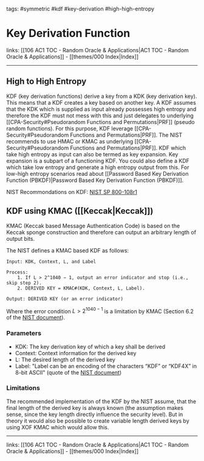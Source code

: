 tags: #symmetric #kdf #key-derivation #high-high-entropy

# Key Derivation Function

links:  [[106 AC1 TOC - Random Oracle & Applications|AC1 TOC - Random Oracle & Applications]] - [[themes/000 Index|Index]]

---

## High to High Entropy

KDF (key derivation functions) derive a key from a KDK (key derivation key). This means that a KDF creates a key based on another key. A KDF assumes that the KDK which is supplied as input already possesses high entropy and therefore the KDF must not mess with this and just delegates to underlying [[CPA-Security#Pseudorandom Functions and Permutations|PRF]] (pseudo random functions). For this purpose, KDF leverage [[CPA-Security#Pseudorandom Functions and Permutations|PRF]]. The NIST recommends to use HMAC or KMAC as underlying [[CPA-Security#Pseudorandom Functions and Permutations|PRF]]. KDF which take high entropy as input can also be termed as key expansion. Key expansion is a subpart of a functioning KDF. You could also define a KDF which take  low entropy and generate a high entropy output from this. For low-high entropy scenarios read about [[Password Based Key Derivation Function (PBKDF)|Password Based Key Derivation Function (PBKDF)]].

NIST Recommondations on KDF: [NIST SP 800-108r1](https://nvlpubs.nist.gov/nistpubs/SpecialPublications/NIST.SP.800-108r1.pdf) 

## KDF using KMAC ([[Keccak|Keccak]])

KMAC (Keccak based Message Authentication Code) is based on the Keccak sponge construction and therefore can output an arbitrary length of output bits.

The NIST defines a KMAC based KDF as follows:
```
Input: KDK, Context, L, and Label

Process:
	1. If L > 2^1040 − 1, output an error indicator and stop (i.e., skip step 2).
	2. DERIVED KEY = KMAC#(KDK, Context, L, Label).
	
Output: DERIVED KEY (or an error indicator)
```

Where the error condition $L > 2^{1040-1}$ is a limitation by KMAC (Section 6.2 of the [NIST document](https://nvlpubs.nist.gov/nistpubs/SpecialPublications/NIST.SP.800-108r1.pdf#%5B%7B%22num%22%3A139%2C%22gen%22%3A0%7D%2C%7B%22name%22%3A%22XYZ%22%7D%2C70%2C366%2C0%5D)).

### Parameters

- KDK: The key derivation key of which a key shall be derived
- Context: Context information for the derived key
- L: The desired length of the derived key
- Label: "Label can be an encoding of
the characters “KDF” or “KDF4X” in 8-bit ASCII" (quote of the [NIST document](https://nvlpubs.nist.gov/nistpubs/SpecialPublications/NIST.SP.800-108r1.pdf#%5B%7B%22num%22%3A139%2C%22gen%22%3A0%7D%2C%7B%22name%22%3A%22XYZ%22%7D%2C70%2C366%2C0%5D))

### Limitations

The recommended implementation of the KDF by the NIST assume, that the final length of the derived key is always known (the assumption makes sense, since the key length directly influence the security level). But in theory it would also be possible to create variable length derived keys by using XOF KMAC which would allow this.

---
links:  [[106 AC1 TOC - Random Oracle & Applications|AC1 TOC - Random Oracle & Applications]] - [[themes/000 Index|Index]]